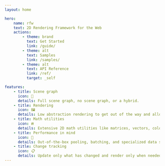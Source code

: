 ```yaml
---
layout: home

hero:
    name: rfw
    text: 2D Rendering Framework for the Web
    actions:
        - theme: brand
          text: Get Started
          link: /guide/
        - theme: alt
          text: Samples
          link: /samples/
        - theme: alt
          text: API Reference
          link: /ref/
          target: _self

features:
    - title: Scene graph
      icon: 🌲
      details: Full scene graph, no scene graph, or a hybrid.
    - title: Rendering
      icon: 🖼️
      details: Low abstraction rendering to get out of the way and allow direct access to the graphics library.
    - title: Math utilities
      icon: 𝝅
      details: Extensive 2D math utilities like matrices, vectors, colors, and shapes.
    - title: Performance in mind
      icon: 🚀
      details: Out-of-the-box pooling, batching, and specialized data structures.
    - title: Change tracking
      icon: 📋
      details: Update only what has changed and render only when needed.
---
```

